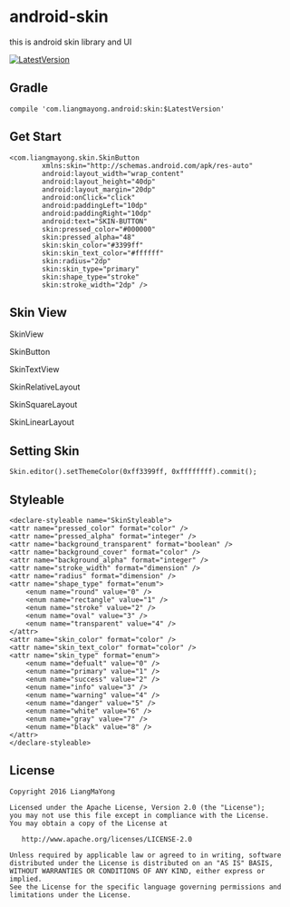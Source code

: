 ﻿# android-skin
this is android skin library and UI

[![LatestVersion](https://img.shields.io/badge/LatestVersion-1.0.0-brightgreen.svg?style=plastic) ](https://github.com/LiangMaYong/android-skin/releases/tag/V1.0.0)

## Gradle
```
compile 'com.liangmayong.android:skin:$LatestVersion'
```
## Get Start
```
<com.liangmayong.skin.SkinButton
        xmlns:skin="http://schemas.android.com/apk/res-auto"
        android:layout_width="wrap_content"
        android:layout_height="40dp"
        android:layout_margin="20dp"
        android:onClick="click"
        android:paddingLeft="10dp"
        android:paddingRight="10dp"
        android:text="SKIN-BUTTON"
        skin:pressed_color="#000000"
        skin:pressed_alpha="48"
        skin:skin_color="#3399ff"
        skin:skin_text_color="#ffffff"
        skin:radius="2dp"
        skin:skin_type="primary"
        skin:shape_type="stroke"
        skin:stroke_width="2dp" />
```
## Skin View
SkinView

SkinButton

SkinTextView

SkinRelativeLayout

SkinSquareLayout

SkinLinearLayout
## Setting Skin
```
Skin.editor().setThemeColor(0xff3399ff, 0xffffffff).commit();
```

## Styleable
```
<declare-styleable name="SkinStyleable">
<attr name="pressed_color" format="color" />
<attr name="pressed_alpha" format="integer" />
<attr name="background_transparent" format="boolean" />
<attr name="background_cover" format="color" />
<attr name="background_alpha" format="integer" />
<attr name="stroke_width" format="dimension" />
<attr name="radius" format="dimension" />
<attr name="shape_type" format="enum">
    <enum name="round" value="0" />
    <enum name="rectangle" value="1" />
    <enum name="stroke" value="2" />
    <enum name="oval" value="3" />
    <enum name="transparent" value="4" />
</attr>
<attr name="skin_color" format="color" />
<attr name="skin_text_color" format="color" />
<attr name="skin_type" format="enum">
    <enum name="defualt" value="0" />
    <enum name="primary" value="1" />
    <enum name="success" value="2" />
    <enum name="info" value="3" />
    <enum name="warning" value="4" />
    <enum name="danger" value="5" />
    <enum name="white" value="6" />
    <enum name="gray" value="7" />
    <enum name="black" value="8" />
</attr>
</declare-styleable>
```
## License
```
Copyright 2016 LiangMaYong

Licensed under the Apache License, Version 2.0 (the "License");
you may not use this file except in compliance with the License.
You may obtain a copy of the License at

   http://www.apache.org/licenses/LICENSE-2.0

Unless required by applicable law or agreed to in writing, software
distributed under the License is distributed on an "AS IS" BASIS,
WITHOUT WARRANTIES OR CONDITIONS OF ANY KIND, either express or implied.
See the License for the specific language governing permissions and
limitations under the License.
```
